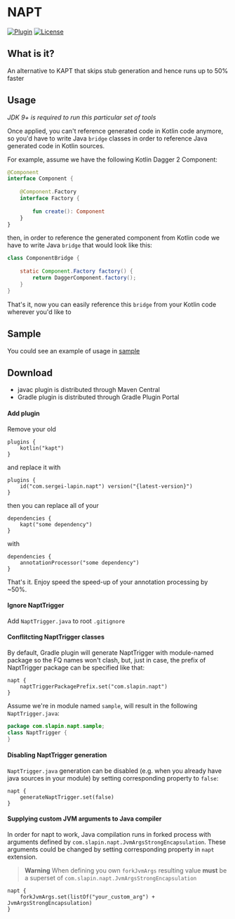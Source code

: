 # NAPT

[![Plugin](https://img.shields.io/badge/gradle%20plugin-v1.15-blue)](https://plugins.gradle.org/plugin/com.sergei-lapin.napt)
[![License](https://img.shields.io/badge/License-MIT-yellow.svg)](https://opensource.org/licenses/MIT)

## What is it?

An alternative to KAPT that skips stub generation and hence runs up to 50% faster

## Usage

*JDK 9+ is required to run this particular set of tools*

Once applied, you can't reference generated code in Kotlin code anymore, so you'd have to write Java `bridge` classes in
order to reference Java generated code in Kotlin sources.

For example, assume we have the following Kotlin Dagger 2 Component:

``` Kotlin
@Component
interface Component {
    
    @Component.Factory
    interface Factory {
        
        fun create(): Component
    }
}
```

then, in order to reference the generated component from Kotlin code we have to write Java `bridge` that would look like
this:

``` Java
class ComponentBridge {
    
    static Component.Factory factory() {
        return DaggerComponent.factory();
    }
}
```

That's it, now you can easily reference this `bridge` from your Kotlin code wherever you'd like to

## Sample

You could see an example of usage in [sample](https://github.com/sergei-lapin/napt/blob/main/sample/build.gradle)

## Download

- javac plugin is distributed through Maven Central
- Gradle plugin is distributed through Gradle Plugin Portal

#### Add plugin

Remove your old

``` Gradle 
plugins {
    kotlin("kapt")
}
```

and replace it with

``` Gradle
plugins {
    id("com.sergei-lapin.napt") version("{latest-version}")
}
```

then you can replace all of your

``` Gradle
dependencies {
    kapt("some dependency")
}
```

with

``` Gradle
dependencies {
    annotationProcessor("some dependency")
}
```

That's it. Enjoy speed the speed-up of your annotation processing by ~50%.

#### Ignore NaptTrigger

Add `NaptTrigger.java` to root `.gitignore`

#### Conflitcting NaptTrigger classes

By default, Gradle plugin will generate NaptTrigger with module-named package so the FQ names won't clash, but, just in
case, the prefix of NaptTrigger package can be specified like that:

``` Gradle
napt {
    naptTriggerPackagePrefix.set("com.slapin.napt")
}
```

Assume we're in module named `sample`, will result in the following `NaptTrigger.java`:

``` Java
package com.slapin.napt.sample;
class NaptTrigger {
}
```

#### Disabling NaptTrigger generation

`NaptTrigger.java` generation can be disabled (e.g. when you already have java sources in your module) by setting
corresponding property to `false`:

``` Gradle
napt {
    generateNaptTrigger.set(false)
}
```

#### Supplying custom JVM arguments to Java compiler

In order for napt to work, Java compilation runs in forked process with arguments defined
by `com.slapin.napt.JvmArgsStrongEncapsulation`. These arguments could be changed by setting corresponding property
in `napt` extension.

> **Warning**
> When defining you own `forkJvmArgs` resulting value **must** be a superset
> of `com.slapin.napt.JvmArgsStrongEncapsulation`

``` Gradle
napt {
    forkJvmArgs.set(listOf("your_custom_arg") + JvmArgsStrongEncapsulation)
}
```
